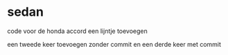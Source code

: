 # sedan
code voor de honda accord
een lijntje toevoegen

een tweede keer toevoegen zonder commit
en een derde keer met commit
